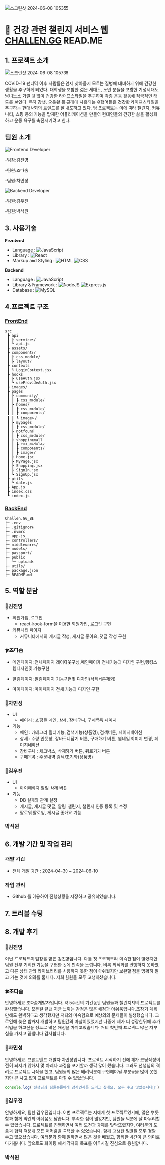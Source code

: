 ![스크린샷 2024-06-08 105355](https://github.com/JOY-org/.github/assets/159886707/9ebefbf9-5b93-4b31-9768-f01833e3f4af)
# 💪 건강 관련 챌린지 서비스 웹 [CHALLEN.GG](https://github.com/JOY-org/CHALLEN.GG_DOC) READ.ME

## 1. 프로젝트 소개 
![스크린샷 2024-06-08 105736](https://github.com/JOY-org/.github/assets/159886707/17a35421-814b-4325-8d9d-44600faffc1b)

COVID-19 팬데믹 이후 사람들은 언제 찾아올지 모르는 질병에 대비하기 위해 건강한 생활을 추구하게 되었다. 대학생을 포함한 젊은 세대도, 노인 분들을 포함한 기성세대도 남녀노소 가릴 것 없이 건강한 라이프스타일을 추구하며 각종 운동 활동에 적극적인 태도를 보인다. 특히 갓생, 오운완 등 근래에 사용되는 유행어들은 건강한 라이프스타일을 추구하는 현대사회의 트렌드를 잘 내포하고 있다. 당 프로젝트는 이에 따라 챌린지, 커뮤니티, 쇼핑 등의 기능을 탑재한 어플리케이션을 만들어 현대인들의 건강한 삶을 활성화하고 운동 욕구를 촉진시키려고 한다.
## 팀원 소개
![Frontend Developer](https://img.shields.io/badge/Frontend-Developer-blue?style=for-the-badge&logo=react&logoColor=white) 

-팀장:김진영

-팀원:조다솜

-팀원:차민성

 ![Backend Developer](https://img.shields.io/badge/Backend-Developer-green?style=for-the-badge&logo=node.js&logoColor=white)
 
-팀원:김우진

-팀원:박석원

## 3. 사용기술 
**Frontend**
- Language :
  ![JavaScript](https://img.shields.io/badge/JavaScript-F7DF1E?style=for-the-badge&logo=JavaScript&logoColor=white)
- Library :
  ![React](https://img.shields.io/badge/React-20232A?style=for-the-badge&logo=react&logoColor=61DAFB)
- Markup and Styling :
  ![HTML](https://img.shields.io/badge/HTML-E34F26?style=for-the-badge&logo=html5&logoColor=white)
  ![CSS](https://img.shields.io/badge/CSS-1572B6?style=for-the-badge&logo=css3&logoColor=white)

**Backend**
- Language :
  ![JavaScript](https://img.shields.io/badge/JavaScript-F7DF1E?style=for-the-badge&logo=JavaScript&logoColor=white)
- Library & Framework :
  ![NodeJS](https://img.shields.io/badge/Node.js-6DA55F?style=for-the-badge&logo=node.js&logoColor=white)
  ![Express.js](https://img.shields.io/badge/Express.js-404d59?style=for-the-badge&logo=express&logoColor=61DAFB)
- Database :
  ![MySQL](https://img.shields.io/badge/MySQL-4479A1.svg?style=for-the-badge&logo=mysql&logoColor=white)

## 4.프로젝트 구조
### [FrontEnd](https://github.com/JOY-org/CHALLEN.GG_FE)
```
src
 ┣ api
 ┃ ┣ services/
 ┃ ┗ api.js
 ┣ assets/
 ┣ components/
 ┃ ┣ css_module/
 ┃ ┣ layout/
 ┣ contexts
 ┃ ┗ LoginContext.jsx
 ┣ hooks
 ┃ ┣ useAuth.jsx
 ┃ ┗ useProvideAuth.jsx
 ┣ images/
 ┣ pages
 ┃ ┣ community/
 ┃ ┃ ┣ css_module/
 ┃ ┣ homes/
 ┃ ┃ ┣ css_module/
 ┃ ┃ ┣ components/
 ┃ ┃ ┗ imageㄴ/
 ┃ ┣ mypages
 ┃ ┃ ┣ css_module/
 ┃ ┣ notfound
 ┃ ┃ ┣ css_module/
 ┃ ┣ shoppingmall
 ┃ ┃ ┣ css_module/
 ┃ ┃ ┣ components/
 ┃ ┃ ┣ images/
 ┃ ┣ Home.jsx
 ┃ ┣ MyPage.jsx
 ┃ ┣ Shopping.jsx
 ┃ ┣ SignIn.jsx
 ┃ ┗ SignUp.jsx
 ┣ utils
 ┃ ┗ date.js
 ┣ App.js
 ┣ index.css
 ┗ index.js
```
### [BackEnd](https://github.com/JOY-org/CHALLEN.GG_BE)
```
Challen.GG_BE
├─ .env
├─ .gitignore
├─ .nvmrc
├─ app.js
├─ controllers/
├─ middlewares/
├─ models/
├─ passport/
├─ public
│  └─ uploads
├─ utils/
├─ package.json
├─ README.md
```
## 5. 역할 분담
### 🦉김진영
  - 회원가입, 로그인<br />
    - react-hook-form을 이용한 회원가입, 로그인 구현
  - 커뮤니티 페이지<br />
    -  커뮤니티에서의 게시글 작성, 게시글 좋아요, 댓글 작성 구현
    
### 🍀조다솜
  - 메인페이지
    :전체페이지 레이아웃구성,메인페이지 전체기능과 디자인 구현,랭킹스템디자인및 기능구현    
  
  - 알림페이지
    :알림페이지 기능구현및 디자인(삭제버튼제외)

  - 마이페이지
   :마이페이지 전체 기능과 디자인 구현
   
### 🌱차민성
  - UI
    - 페이지 : 쇼핑몰 메인, 상세, 장바구니, 구매목록 페이지
  - 기능
    - 메인 : 카테고리 필터기능, 검색기능(상품명), 검색버튼, 페이지네이션
    - 상세 : 수량 인풋창, 장바구니담기 버튼, 구매하기 버튼, 썸네일 이미지 변경, 페이지네이션
    - 장바구니 : 체크박스, 삭제하기 버튼, 뒤로가기 버튼
    - 구매목록 : 주문내역 검색/초기화(상품명)

### 🐥김우진
  - UI<br />
    - 마이페이지 알림 삭제 버튼
  - 기능<br />
    -  DB 설계와 관계 설정<br />
    -  게시글, 게시글 댓글, 알림, 챌린지, 챌린지 인증 등록 및 수정<br />
    -  팔로워 팔로잉, 게시글 좋아요 기능  <br />
### 박석원
## 6. 개발 기간 및 작업 관리
### 개발 기간
  - 전체 개발 기간 : 2024-04-30 ~ 2024-06-10
### 작업 관리
  - Github 를 이용하여 진행상황을 저장하고 공유하였습니다.
## 7. 트러블 슈팅
## 8. 개발 후기
### 🦉김진영
  이번 프로젝트의 팀장을 맡은 김진영입니다. 다들 첫 프로젝트라 미숙한 점이 많았지만 팀원 전부 기획한 기능을 구현한 것에 만족을 느낍니다. 비록 최적화를 진행하지 못하였고 다른 상태 관리 라이브러리를 사용하지 못한 점이 아쉬웠지만 보완할 점을 명확히 알고 가는 것에 의의를 둡니다. 저희 팀원들 모두 고생하셨습니다.
### 🍀조다솜
  안녕하세요 조다솜개발자입니다. 약 5주간의 기간동안 팀원들과 챌린지지의 프로젝트를 완성했습니다. 모든걸 끝낸 지금 느끼는 감정은 많은 애정과 아쉬움입니다.초창기 계획만해도 완벽하다고 생각했지만 저희의 미숙함으로 예상외의 문제들이 발생했습니다. 그로인해 늦은 밤까지 개발하고 팀원간의 마찰이있었지만 나중에 제가 더 성장한뒤에 추가 작업을 하고싶을 정도로 많은 애정을 가지고있습니다. 저의 첫번째 프로젝트 많은 자부심을 가지고 끝냅니다 감사합니다.
### 🌱차민성
  안녕하세요. 프론트엔드 개발자 차민성입니다.
  프로젝트 시작하기 전에 제가 코딩작성이 전혀 되지가 않아서 몇 차례나 과정을 포기할까 생각 많이 했습니다.
  그래도 선생님의 격려로 프로젝트 시작을 했고, 팀원들의 많은 배려덕분에 구현해야될 부분들을 많이 못했지만 큰 사고 없이 프로젝트를 마칠 수 있었습니다. 
  ```js
  console.log('선생님과 팀원분들에게 감사인사를 드리고 싶네요. 모두 수고 많았습니다🙏')
  ```

### 🐥김우진
 안녕하세요, 팀원 김우진입니다.
 이번 프로젝트는 저에게 첫 프로젝트였기에, 많은 뿌듯함과 함께 약간의 아쉬움도 남습니다. 부족한 점이 많았지만, 팀원들 덕분에 잘 마무리할 수 있었습니다. 프로젝트를 진행하면서 여러 도전과 과제를 맞닥뜨렸지만, 여러분의 도움과 협력 덕분에 모든 어려움을 극복할 수 있었습니다.
 함께 고생한 팀원들 모두 정말 수고 많으셨습니다. 여러분과 함께 일하면서 많은 것을 배웠고, 함께한 시간이 큰 의미로 다가옵니다. 앞으로도 화이팅 해서 각자의 목표를 이루시길 진심으로 응원합니다.
### 박석원
